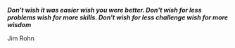 _**Don't wish it was easier wish you were better. Don't wish for less problems wish for more skills. Don't wish for less challenge wish for more wisdom**_

Jim Rohn
